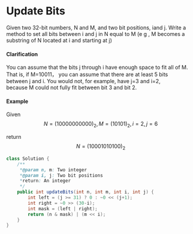 # Update Bits

Given two 32-bit numbers, N and M, and two bit positions, iand j. Write a method to set all bits between i and j in N equal to M (e g , M becomes a substring of N located at i and starting at j)

#### &#xD;Clarification&#xD;

You can assume that the bits j through i have enough space to fit all of M. That is, if M=10011， you can assume that there are at least 5 bits between j and i. You would not, for example, have j=3 and i=2, because M could not fully fit between bit 3 and bit 2.

#### Example&#xD;

Given $$N = (10000000000)_2, M = (10101)_2, i = 2, j = 6$$&#x20;

return $$N = (10001010100)_2$$&#x20;

```java
class Solution {
    /**
     *@param n, m: Two integer
     *@param i, j: Two bit positions
     *return: An integer
     */
    public int updateBits(int n, int m, int i, int j) {        
        int left = (j >= 31) ? 0 : ~0 << (j+1);
        int right = ~0 >> (30-i);
        int mask = (left | right);        
        return (n & mask) | (m << i);
    }
}

```
